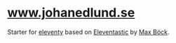 # www.johanedlund.se

Starter for [eleventy](https://www.11ty.dev) based on [Eleventastic](https://eleventastic.netlify.com) by [Max Böck](https://github.com/maxboeck).
